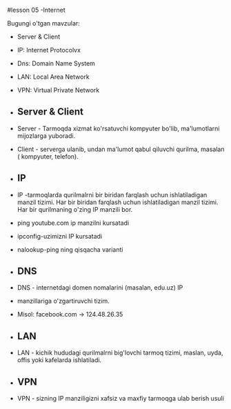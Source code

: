#lesson 05 -Internet 

Bugungi o'tgan mavzular:

-  Server & Client
- IP: Internet Protocolvx 
- Dns: Domain Name System
- LAN: Local Area Network
- VPN: Virtual Private Network

- ## Server & Client

- Server - Tarmoqda xizmat ko'rsatuvchi kompyuter bo'lib, ma'lumotlarni mijozlarga yuboradi.

- Client - serverga ulanib, undan ma'lumot qabul qiluvchi qurilma, masalan ( kompyuter, telefon).

- ## IP
- IP -tarmoqlarda qurilmalrni bir biridan farqlash uchun  ishlatiladigan manzil tizimi. Har bir biridan farqlash uchun ishlatiladigan manzil tizimi. Har bir qurilmaning o'zing IP manzili bor.
- ping youtube.com ip manzilni kursatadi
- ipconfig-uzimizni IP kursatadi
- nalookup-ping ning qisqacha varianti

- ## DNS

- DNS - internetdagi domen nomalarini (masalan, edu.uz)  IP
- manzillariga o'zgartiruvchi tizim.

- Misol: facebook.com -> 124.48.26.35

- ## LAN

- LAN - kichik hududagi qurilmalrni big'lovchi tarmoq tizimi, maslan, uyda, offis yoki kafelarda ishlatiladi.

- ## VPN

- VPN - sizning IP manziligizni xafsiz va maxfiy tarmoqga ulab berish usuli
